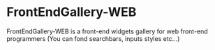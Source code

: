 # FrontEndGallery-WEB
FrontEndGallery-WEB is a front-end widgets gallery for web front-end programmers (You can fond searchbars, inputs styles etc...)
